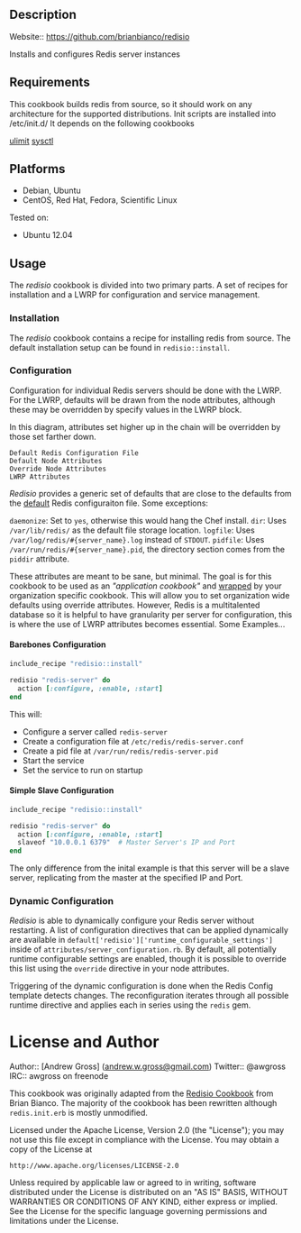 ## Description

Website:: https://github.com/brianbianco/redisio

Installs and configures Redis server instances

## Requirements

This cookbook builds redis from source, so it should work on any architecture for the supported distributions.  Init scripts are installed into /etc/init.d/
It depends on the following cookbooks

[ulimit](https://github.com/bmhatfield/chef-ulimit)
[sysctl](https://github.com/Fewbytes/sysctl-cookbook)

## Platforms

* Debian, Ubuntu
* CentOS, Red Hat, Fedora, Scientific Linux

Tested on:

* Ubuntu 12.04

## Usage

The *redisio* cookbook is divided into two primary parts.  A set of recipes for installation and a LWRP for configuration and service management.


### Installation

The *redisio* cookbook contains a recipe for installing redis from source.  The default installation setup can be found in `redisio::install`.

### Configuration

Configuration for individual Redis servers should be done with the LWRP.  For the LWRP, defaults will be drawn from the node attributes, although these may be overridden by specify values in the LWRP block.

In this diagram, attributes set higher up in the chain will be overridden by those set farther down.

```
Default Redis Configuration File
Default Node Attributes
Override Node Attributes
LWRP Attributes
```

*Redisio* provides a generic set of defaults that are close to the defaults from the [default](https://raw.github.com/antirez/redis/2.6/redis.conf) Redis configuraiton file.  Some exceptions:

`daemonize`: Set to `yes`, otherwise this would hang the Chef install.
`dir`: Uses `/var/lib/redis/` as the default file storage location.
`logfile`: Uses `/var/log/redis/#{server_name}.log` instead of `STDOUT`. 
`pidfile`: Uses `/var/run/redis/#{server_name}.pid`, the directory section comes from the `piddir` attribute.

These attributes are meant to be sane, but minimal.  The goal is for this cookbook to be used as an _"application cookbook"_ and [wrapped](http://devopsanywhere.blogspot.it/2012/11/how-to-write-reusable-chef-cookbooks.html) by your organization specific cookbook.  This will allow you to set organization wide defaults using override attributes.  However, Redis is a multitalented database so it is helpful to have granularity per server for configuration, this is where the use of LWRP attributes becomes essential. Some Examples...


#### Barebones Configuration

```ruby
include_recipe "redisio::install"

redisio "redis-server" do
  action [:configure, :enable, :start]
end
```

This will:

* Configure a server called `redis-server`
* Create a configuration file at `/etc/redis/redis-server.conf`
* Create a pid file at `/var/run/redis/redis-server.pid`
* Start the service
* Set the service to run on startup


#### Simple Slave Configuration

```ruby
include_recipe "redisio::install"

redisio "redis-server" do
  action [:configure, :enable, :start]
  slaveof "10.0.0.1 6379"  # Master Server's IP and Port
end
```

The only difference from the inital example is that this server will be a slave server, replicating from the master at the specified IP and Port.

### Dynamic Configuration

*Redisio* is able to dynamically configure your Redis server without restarting.  A list of configuration directives that can be applied dynamically are available in `default['redisio']['runtime_configurable_settings']` inside of `attributes/server_configuration.rb`.  By default, all potentially runtime configurable settings are enabled, though it is possible to override this list using the `override` directive in your node attributes.

Triggering of the dynamic configuration is done when the Redis Config template detects changes.  The reconfiguration iterates through all possible runtime directive and applies each in series using the `redis` gem.


License and Author
==================

Author:: [Andrew Gross] (<andrew.w.gross@gmail.com>)
Twitter:: @awgross
IRC:: awgross on freenode

This cookbook was originally adapted from the [Redisio Cookbook](https://github.com/brianbianco/redisio) from Brian Bianco.  The majority of the cookbook has been rewritten although `redis.init.erb` is mostly unmodified.


Licensed under the Apache License, Version 2.0 (the "License");
you may not use this file except in compliance with the License.
You may obtain a copy of the License at

    http://www.apache.org/licenses/LICENSE-2.0

Unless required by applicable law or agreed to in writing, software
distributed under the License is distributed on an "AS IS" BASIS,
WITHOUT WARRANTIES OR CONDITIONS OF ANY KIND, either express or implied.
See the License for the specific language governing permissions and
limitations under the License.

